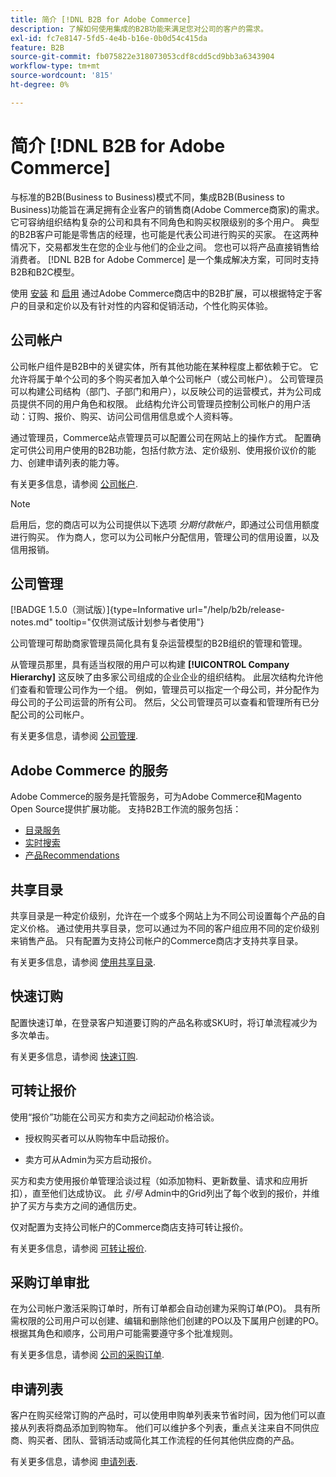 ```yaml
---
title: 简介 [!DNL B2B for Adobe Commerce]
description: 了解如何使用集成的B2B功能来满足您对公司的客户的需求。
exl-id: fc7e8147-5fd5-4e4b-b16e-0b0d54c415da
feature: B2B
source-git-commit: fb075822e318073053cdf8cdd5cd9bb3a6343904
workflow-type: tm+mt
source-wordcount: '815'
ht-degree: 0%

---
```


# 简介 [!DNL B2B for Adobe Commerce]

与标准的B2B(Business to Business)模式不同，集成B2B(Business to Business)功能旨在满足拥有企业客户的销售商(Adobe Commerce商家)的需求。 它可容纳组织结构复杂的公司和具有不同角色和购买权限级别的多个用户。 典型的B2B客户可能是零售店的经理，也可能是代表公司进行购买的买家。 在这两种情况下，交易都发生在您的企业与他们的企业之间。 您也可以将产品直接销售给消费者。 [!DNL B2B for Adobe Commerce] 是一个集成解决方案，可同时支持B2B和B2C模型。

使用 [安装](install.md) 和 [启用](enable-basic-features.md) 通过Adobe Commerce商店中的B2B扩展，可以根据特定于客户的目录和定价以及有针对性的内容和促销活动，个性化购买体验。

## 公司帐户

公司帐户组件是B2B中的关键实体，所有其他功能在某种程度上都依赖于它。 它允许将属于单个公司的多个购买者加入单个公司帐户（或公司帐户）。 公司管理员可以构建公司结构（部门、子部门和用户），以反映公司的运营模式，并为公司成员提供不同的用户角色和权限。 此结构允许公司管理员控制公司帐户的用户活动：订购、报价、购买、访问公司信用信息或个人资料等。

通过管理员，Commerce站点管理员可以配置公司在网站上的操作方式。 配置确定可供公司用户使用的B2B功能，包括付款方法、定价级别、使用报价议价的能力、创建申请列表的能力等。

有关更多信息，请参阅 [公司帐户](account-companies.md).

>[!NOTE]
>
>启用后，您的商店可以为公司提供以下选项 _分期付款帐户_，即通过公司信用额度进行购买。 作为商人，您可以为公司帐户分配信用，管理公司的信用设置，以及信用报销。

## 公司管理

[!BADGE 1.5.0（测试版）]{type=Informative url="/help/b2b/release-notes.md" tooltip="仅供测试版计划参与者使用"}

公司管理可帮助商家管理员简化具有复杂运营模型的B2B组织的管理和管理。

从管理员那里，具有适当权限的用户可以构建 **[!UICONTROL Company Hierarchy]** 这反映了由多家公司组成的企业企业的组织结构。 此层次结构允许他们查看和管理公司作为一个组。 例如，管理员可以指定一个母公司，并分配作为母公司的子公司运营的所有公司。 然后，父公司管理员可以查看和管理所有已分配公司的公司帐户。

有关更多信息，请参阅 [公司管理](manage-companies.md).

## Adobe Commerce 的服务

Adobe Commerce的服务是托管服务，可为Adobe Commerce和Magento Open Source提供扩展功能。 支持B2B工作流的服务包括：

* [目录服务](https://experienceleague.adobe.com/docs/commerce-merchant-services/catalog-service/guide-overview.html)
* [实时搜索](https://experienceleague.adobe.com/docs/commerce-merchant-services/live-search/guide-overview.html)
* [产品Recommendations](https://experienceleague.adobe.com/docs/commerce-merchant-services/product-recommendations/guide-overview.html)

## 共享目录

共享目录是一种定价级别，允许在一个或多个网站上为不同公司设置每个产品的自定义价格。 通过使用共享目录，您可以通过为不同的客户组应用不同的定价级别来销售产品。 只有配置为支持公司帐户的Commerce商店才支持共享目录。

有关更多信息，请参阅 [使用共享目录](catalog-shared.md).

## 快速订购

配置快速订单，在登录客户知道要订购的产品名称或SKU时，将订单流程减少为多次单击。

有关更多信息，请参阅 [快速订购](quick-order.md).

## 可转让报价

使用“报价”功能在公司买方和卖方之间起动价格洽谈。

* 授权购买者可以从购物车中启动报价。

* 卖方可从Admin为买方启动报价。

买方和卖方使用报价单管理洽谈过程（如添加物料、更新数量、请求和应用折扣），直至他们达成协议。 此 _引号_ Admin中的Grid列出了每个收到的报价，并维护了买方与卖方之间的通信历史。

仅对配置为支持公司帐户的Commerce商店支持可转让报价。

有关更多信息，请参阅 [可转让报价](quotes.md).

## 采购订单审批

在为公司帐户激活采购订单时，所有订单都会自动创建为采购订单(PO)。 具有所需权限的公司用户可以创建、编辑和删除他们创建的PO以及下属用户创建的PO。 根据其角色和顺序，公司用户可能需要遵守多个批准规则。

有关更多信息，请参阅 [公司的采购订单](purchase-order-flow.md).

## 申请列表

客户在购买经常订购的产品时，可以使用申购单列表来节省时间，因为他们可以直接从列表将商品添加到购物车。 他们可以维护多个列表，重点关注来自不同供应商、购买者、团队、营销活动或简化其工作流程的任何其他供应商的产品。

有关更多信息，请参阅 [申请列表](requisition-lists.md).
